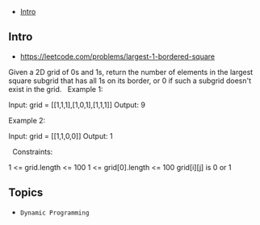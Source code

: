 - [Intro](#intro)

## Intro

- https://leetcode.com/problems/largest-1-bordered-square

Given a 2D grid of 0s and 1s, return the number of elements in the largest square subgrid that has all 1s on its border, or 0 if such a subgrid doesn't exist in the grid.
 
Example 1:

Input: grid = [[1,1,1],[1,0,1],[1,1,1]]
Output: 9

Example 2:

Input: grid = [[1,1,0,0]]
Output: 1

 
Constraints:

1 <= grid.length <= 100
1 <= grid[0].length <= 100
grid[i][j] is 0 or 1


## Topics

- `Dynamic Programming`


